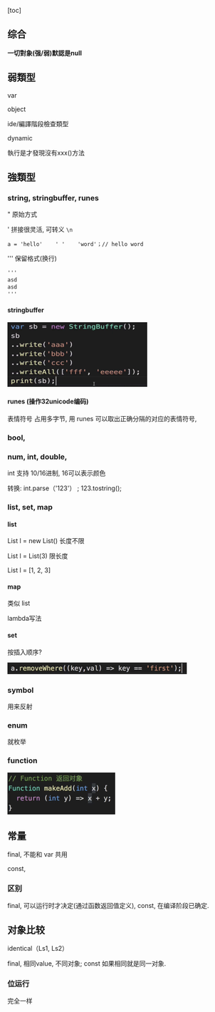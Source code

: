 

[toc]



## 综合

**一切對象(强/弱)默認是null**



## 弱類型

var

object

ide/編譯階段檢查類型



dynamic

執行是才發現沒有xxx()方法





## 強類型

### string, stringbuffer, runes

" 原始方式

' 拼接很灵活,  可转义 `\n`

```
a = 'hello'    ' '    'word'；// hello word
```

''' 保留格式(换行)

```
'''
asd
asd
'''
```



#### stringbuffer

<img src="image-20250423134631700.png" alt="image-20250423134631700" style="zoom: 33%;" />



#### runes (操作32unicode编码)

表情符号 占用多字节, 用 runes 可以取出正确分隔的对应的表情符号,



### bool, 

### num, int, double, 

int 支持 10/16进制, 16可以表示颜色

转换: int.parse（'123'） ; 123.tostring();

### list, set, map

#### list

List l = new List() 长度不限

List l = List(3) 限长度

List l = [1, 2, 3]



#### map

类似 list

lambda写法



#### set

按插入顺序?

<img src="image-20250423135129084.png" alt="image-20250423135129084" style="zoom: 50%;" />





### symbol

用来反射



### enum

就枚举



### function

<img src="image-20250423150246383.png" alt="image-20250423150246383" style="zoom:50%;" />





## 常量

final, 不能和 var 共用



const, 



### 区别

final, 可以运行时才决定(通过函数返回值定义), 
const, 在编译阶段已确定.



## 对象比较

identical（Ls1, Ls2）

final, 相同value, 不同对象; const 如果相同就是同一对象.



### 位运行

完全一样















